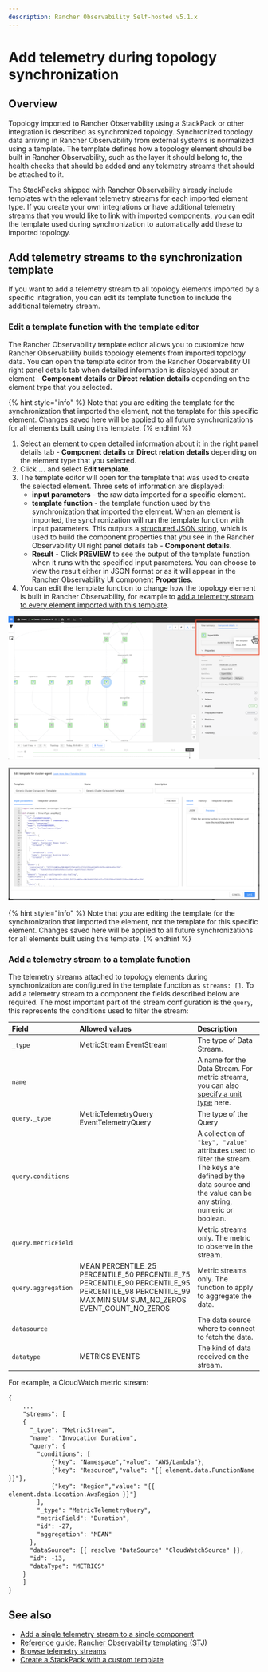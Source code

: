 ```yaml
---
description: Rancher Observability Self-hosted v5.1.x 
---
```


# Add telemetry during topology synchronization

## Overview

Topology imported to Rancher Observability using a StackPack or other integration is described as synchronized topology. Synchronized topology data arriving in Rancher Observability from external systems is normalized using a template. The template defines how a topology element should be built in Rancher Observability, such as the layer it should belong to, the health checks that should be added and any telemetry streams that should be attached to it.

The StackPacks shipped with Rancher Observability already include templates with the relevant telemetry streams for each imported element type. If you create your own integrations or have additional telemetry streams that you would like to link with imported components, you can edit the template used during synchronization to automatically add these to imported topology.

## Add telemetry streams to the synchronization template

If you want to add a telemetry stream to all topology elements imported by a specific integration, you can edit its template function to include the additional telemetry stream.

### Edit a template function with the template editor

The Rancher Observability template editor allows you to customize how Rancher Observability builds topology elements from imported topology data. You can open the template editor from the Rancher Observability UI right panel details tab when detailed information is displayed about an element - **Component details** or **Direct relation details** depending on the element type that you selected.

{% hint style="info" %}
Note that you are editing the template for the synchronization that imported the element, not the template for this specific element. Changes saved here will be applied to all future synchronizations for all elements built using this template.
{% endhint %}

1. Select an element to open detailed information about it in the right panel details tab - **Component details** or **Direct relation details** depending on the element type that you selected.
2. Click **...** and select **Edit template**.
3. The template editor will open for the template that was used to create the selected element. Three sets of information are displayed:
   * **input parameters** - the raw data imported for a specific element.
   * **template function** - the template function used by the synchronization that imported the element. When an element is imported, the synchronization will run the template function with input parameters. This outputs a [structured JSON string](../../develop/reference/stackstate-templating/using_stackstate_templating.md), which is used to build the component properties that you see in the Rancher Observability UI right panel details tab - **Component details**.
   * **Result** - Click **PREVIEW** to see the output of the template function when it runs with the specified input parameters. You can choose to view the result either in JSON format or as it will appear in the Rancher Observability UI component **Properties**.
4. You can edit the template function to change how the topology element is built in Rancher Observability, for example to [add a telemetry stream to every element imported with this template](telemetry_synchronized_topology.md#add-a-telemetry-stream-to-a-template-function).

![Template editor](../../.gitbook/assets/v51_edit_template.png)

![](../../.gitbook/assets/v51_example-template-editor.png)

{% hint style="info" %}
Note that you are editing the template for the synchronization that imported the element, not the template for this specific element. Changes saved here will be applied to all future synchronizations for all elements built using this template.
{% endhint %}

### Add a telemetry stream to a template function

The telemetry streams attached to topology elements during synchronization are configured in the template function as `streams: []`. To add a telemetry stream to a component the fields described below are required. The most important part of the stream configuration is the `query`, this represents the conditions used to filter the stream:

| Field | Allowed values | Description                                                                                                                                                         |
| :--- | :--- |:--------------------------------------------------------------------------------------------------------------------------------------------------------------------|
| `_type` | MetricStream EventStream | The type of Data Stream.                                                                                                                                            |
| `name` |  | A name for the Data Stream. For metric streams, you can also [specify a unit type](/use/metrics/add-telemetry-to-element.md#units-of-measurement) here.             |
| `query._type` | MetricTelemetryQuery EventTelemetryQuery | The type of the Query                                                                                                                                               |
| `query.conditions` |  | A collection of `"key", "value"` attributes used to filter the stream. The keys are defined by the data source and the value can be any string, numeric or boolean. |
| `query.metricField` |  | Metric streams only. The metric to observe in the stream.                                                                                                           |
| `query.aggregation` | MEAN PERCENTILE\_25 PERCENTILE\_50 PERCENTILE\_75 PERCENTILE\_90 PERCENTILE\_95 PERCENTILE\_98 PERCENTILE\_99 MAX MIN SUM SUM\_NO\_ZEROS EVENT\_COUNT\_NO\_ZEROS | Metric streams only. The function to apply to aggregate the data.                                                                                                   |
| `datasource` |  | The data source where to connect to fetch the data.                                                                                                                 |
| `datatype` | METRICS EVENTS | The kind of data received on the stream.                                                                                                                            |

For example, a CloudWatch metric stream:

```text
{
    ...
    "streams": [
    {
      "_type": "MetricStream",
      "name": "Invocation Duration",
      "query": {
        "conditions": [
            {"key": "Namespace","value": "AWS/Lambda"},
            {"key": "Resource","value": "{{ element.data.FunctionName }}"},
            {"key": "Region","value": "{{ element.data.Location.AwsRegion }}"}
        ],
        "_type": "MetricTelemetryQuery",
        "metricField": "Duration",
        "id": -27,
        "aggregation": "MEAN"
      },
      "dataSource": {{ resolve "DataSource" "CloudWatchSource" }},
      "id": -13,
      "dataType": "METRICS"
    }
    ]
}
```

## See also

* [Add a single telemetry stream to a single component](../../use/metrics/add-telemetry-to-element.md)
* [Reference guide: Rancher Observability templating \(STJ\)](../../develop/reference/stackstate-templating/)
* [Browse telemetry streams](../../use/metrics/browse-telemetry.md)
* [Create a StackPack with a custom template](../../develop/developer-guides/stackpack/)

